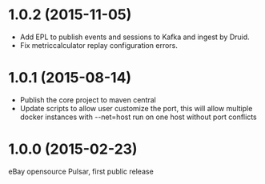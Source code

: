 # 1.0.2 (2015-11-05)

* Add EPL to publish events and sessions to Kafka and ingest by Druid.
* Fix metriccalculator replay configuration errors.

# 1.0.1 (2015-08-14)

* Publish the core project to maven central
* Update scripts to allow user customize the port, this will allow multiple docker instances with --net=host run on one host without port conflicts

# 1.0.0 (2015-02-23)

eBay opensource Pulsar, first public release
